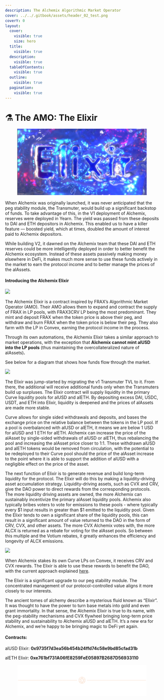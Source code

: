 ```yaml
---
description: The Alchemix Algorithmic Market Operator
cover: ../../.gitbook/assets/header_02_test.png
coverY: 0
layout:
  cover:
    visible: true
    size: hero
  title:
    visible: true
  description:
    visible: true
  tableOfContents:
    visible: true
  outline:
    visible: true
  pagination:
    visible: true
---
```


# ⚗️ The AMO: The Elixir

<figure><img src="../../.gitbook/assets/image (21).png" alt="" width="563"></img></figure>

When Alchemix was originally launched, it was never anticipated that the peg stability module, the Transmuter, would build up a significant backstop of funds. To take advantage of this, in the V1 deployment of Alchemix, reserves were deployed in Yearn. The yield was passed from these deposits to DAI and ETH depositors in Alchemix. This enabled us to have a killer feature — boosted yield, which at times, doubled the amount of interest paid to Alchemix depositors.

While building V2, it dawned on the Alchemix team that these DAI and ETH reserves could be more intelligently deployed in order to better benefit the Alchemix ecosystem. Instead of these assets passively making money elsewhere in DeFi, it makes much more sense to use these funds actively in the market to earn the protocol income and to better manage the prices of the alAssets.

#### Introducing the Alchemix Elixir <a href="#id-8ab1" id="id-8ab1"></a>

![](https://alchemix-finance.gitbook.io/~gitbook/image?url=https:%2F%2F1843944683-files.gitbook.io%2F%7E%2Ffiles%2Fv0%2Fb%2Fgitbook-x-prod.appspot.com%2Fo%2Fspaces%252FzG9qcxzJ1K3kNTlZ81Xj%252Fuploads%252Fek0IvPNfsSNXWG2FjwfD%252FElixirQuoteBlock_01.png%3Falt=media%26token=7e2a3b01-050d-45bc-9fcb-81f32ac3f47e&width=768&dpr=4&quality=100&sign=25ae0dbd662295b59a63344c10e6163b8b87659e353acfb820a2127027c4e0a4)

The Alchemix Elixir is a contract inspired by FRAX’s Algorithmic Market Operator (AMO). Their AMO allows them to expand and contract the supply of FRAX in LP pools, with FRAX3CRV LP being the most predominant. They mint and deposit FRAX when the token price is above their peg, and withdraw and burn FRAX when the token price is below their peg. They also farm with the LP in Convex, earning the protocol income in the process.

Through its own automations, the Alchemix Elixir takes a similar approach to market operations, with the exception that **Alchemix cannot mint alUSD into the LP pools** (thus maintaining the overcollateralized nature of alAssets)**.**

See below for a diagram that shows how funds flow through the market.

![](https://alchemix-finance.gitbook.io/~gitbook/image?url=https:%2F%2F1843944683-files.gitbook.io%2F%7E%2Ffiles%2Fv0%2Fb%2Fgitbook-x-prod.appspot.com%2Fo%2Fspaces%252FzG9qcxzJ1K3kNTlZ81Xj%252Fuploads%252FIixliC4pWHrW3ZQnOlui%252FAMO_Graphic.png%3Falt=media%26token=8f40fb81-e19a-4f45-b0af-f52507f37517&width=768&dpr=4&quality=100&sign=8cab3928107c510f893cbc270b29b27177af59d8648ee77780b12c7051a918fe)

The Elixir was jump-started by migrating the v1 Transmuter TVL to it. From there, the additional will receive additional funds only when the Transmuters build up surpluses. The Elixir contract will supply liquidity in the primary Curve liquidity pools for alUSD and alETH. By depositing excess DAI, USDC, USDT, and ETH into Elixir, liquidity is deepened and the prices of alAssets are made more stable.

Curve allows for single sided withdrawals and deposits, and bases the exchange price on the relative balance between the tokens in the LP pool. If a pool is overbalanced with alUSD or alETH, it means we are below 1 USD for alUSD and 1 ETH for alETH. Alchemix can increase the price of the alAsset by single-sided withdrawals of alUSD or alETH, thus rebalancing the pool and increasing the alAsset price closer to 1:1. These withdrawn alUSD and alETH tokens would be removed from circulation, with the potential to be redeployed to their Curve pool should the price of the alAsset increase to the point where it is able to support the addition of alUSD with a negligible effect on the price of the asset.

The next function of Elixir is to generate revenue and build long-term liquidity for the protocol. The Elixir will do this by making a liquidity-driving asset accumulation strategy. Liquidity-driving assets, such as CVX and CRV, give the DAO power to direct rewards from the corresponding protocols. The more liquidity driving assets are owned, the more Alchemix can sustainably incentivize the primary alAsset liquidity pools. Alchemix also typically bribes voters to vote for emissions to these pools - where typically every $1 input results in greater than $1 emitted to the liquidity pool. Given the Elixir tends to own a significant share of the liquidity pools, this can result in a significant amount of value returned to the DAO in the form of CRV, CVX, and other assets. The more CVX Alchemix votes with, the more ALCX is returned as a rebate for voting for the alAsset pools. So between this multiple and the Votium rebates, it greatly enhances the efficiency and longevity of ALCX emissions.

![](https://alchemix-finance.gitbook.io/~gitbook/image?url=https:%2F%2F1843944683-files.gitbook.io%2F%7E%2Ffiles%2Fv0%2Fb%2Fgitbook-x-prod.appspot.com%2Fo%2Fspaces%252FzG9qcxzJ1K3kNTlZ81Xj%252Fuploads%252FQitn9F5FQ7w7ByFcwIZV%252FElixirQuoteBlock_03.png%3Falt=media%26token=d07d2fcb-5af5-4881-b5c1-816796734cf4&width=768&dpr=4&quality=100&sign=b9bdd31ccb2c89bdc7bee0608c843a8f47fceed0d17d55ff5c35cb0e920fb1b7)

When Alchemix stakes its own Curve LPs on Convex, it receives CRV and CVX rewards. The Elixir is able to use these rewards to benefit the DAO, with the current approach explained [here](https://alchemix-finance.gitbook.io/user-docs/components/elixir-amo).

The Elixir is a significant upgrade to our peg stability module. The concentrated management of our protocol-controlled value aligns it more closely to our interests.

The ancient tomes of alchemy describe a mysterious fluid known as “Elixir”. It was thought to have the power to turn base metals into gold and even grant immortality. In that sense, the Alchemix Elixir is true to its name, with the peg-stability mechanisms and CVX flywheel bringing long-term price stability and sustainability to Alchemix alUSD and alETH. It’s a new era for Alchemix, and we’re happy to be bringing magic to DeFi yet again.

#### Contracts: <a href="#id-9c75" id="id-9c75"></a>

alUSD Elixir: **0x9735f7d3ea56b454b24ffd74c58e9bd85cfad31b**

alETH Elixir: **0xe761bf731A06fE8259FeE05897B2687D56933110**

<figure>
  <img src="../../.gitbook/assets/header_02_test.png" alt=""></img>
</figure>
